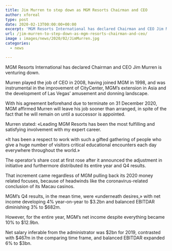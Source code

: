 ```yaml
---
title: Jim Murren to step down as MGM Resorts Chairman and CEO
author: xforeal 
type: post
date: 2020-02-13T00:00:00+00:00
excerpt: 'MGM Resorts International has declared Chairman and CEO Jim Murren is venturing down '
url: /jim-murren-to-step-down-as-mgm-resorts-chairman-and-ceo/
image : images/news/2020/02/JimMurren.jpg
categories:
  - news

---
```

MGM Resorts International has declared Chairman and CEO Jim Murren is venturing down.

Murren played the job of CEO in 2008, having joined MGM in 1998, and was instrumental in the improvement of CityCenter, MGM&rsquo;s extension in Asia and the development of Las Vegas&rsquo; amusement and donning landscape.

With his agreement beforehand due to terminate on 31 December 2020, MGM affirmed Murren will leave his job sooner than arranged, in spite of the fact that he will remain on until a successor is appointed.

Murren stated: &#171;Leading MGM Resorts has been the most fulfilling and satisfying involvement with my expert career.

&#171;It has been a respect to work with such a gifted gathering of people who give a huge number of visitors critical educational encounters each day everywhere throughout the world.&#187;

The operator&rsquo;s share cost at first rose after it announced the adjustment in initiative and furthermore distributed its entire year and Q4 results.

That increment came regardless of MGM pulling back its 2020 money related focuses, because of headwinds like the coronavirus-related conclusion of its Macau casinos.

MGM&rsquo;s Q4 results, in the mean time, were &#171;underneath desires,&#187; with net income developing 4&percnt; year-on-year to $3.2bn and balanced EBITDAR diminishing 3&percnt; to $682m.

However, for the entire year, MGM&rsquo;s net income despite everything became 10&percnt; to $12.9bn.

Net salary inferable from the administrator was $2bn for 2019, contrasted with $467m in the comparing time frame, and balanced EBITDAR expanded 6&percnt; to $3bn.